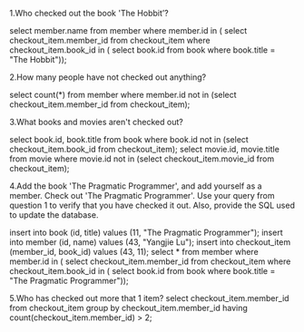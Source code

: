 1.Who checked out the book 'The Hobbit’?  

select member.name from member  where member.id  in ( select checkout_item.member_id from checkout_item where checkout_item.book_id in ( select book.id from  book where book.title = "The Hobbit"));

2.How many people have not checked out anything?

select count(*) from member where member.id not in (select checkout_item.member_id from checkout_item);


3.What books and movies aren't checked out?

select book.id, book.title from book where book.id  not in (select checkout_item.book_id from checkout_item);
select movie.id, movie.title from movie where movie.id  not in (select checkout_item.movie_id from checkout_item);


4.Add the book 'The Pragmatic Programmer', and add yourself as a member. Check out 'The Pragmatic Programmer'. Use your query from question 1 to verify that you have checked it out. Also, provide the SQL used to update the database.

insert into book (id, title) values (11, "The Pragmatic Programmer");
insert into member (id, name) values (43, "Yangjie Lu");
insert into checkout_item (member_id, book_id) values (43, 11);
select * from member  where member.id  in ( select checkout_item.member_id from checkout_item where  checkout_item.book_id in ( select book.id from  book where book.title = "The Pragmatic Programmer"));

5.Who has checked out more that 1 item?
select checkout_item.member_id from checkout_item group by checkout_item.member_id having count(checkout_item.member_id) > 2;
